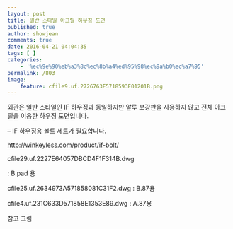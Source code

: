 ```yaml
---
layout: post
title: 일반 스타일 아크릴 하우징 도면
published: true
author: showjean
comments: true
date: 2016-04-21 04:04:35
tags: [ ]
categories:
    - '%ec%9e%90%eb%a3%8c%ec%8b%a4%ed%95%98%ec%9a%b0%ec%a7%95'
permalink: /803
image:
    feature: cfile9.uf.2726763F5718593E01201B.png
---
```


  외관은 일반 스타일인 IF 하우징과 동일하지만 알루 보강판을 사용하지 않고 전체 아크릴을 이용한 하우징 도면입니다.






  &#8211; IF 하우징용 볼트 세트가 필요합니다.



  http://winkeyless.com/product/if-bolt/








cfile29.uf.2227E64057DBCD4F1F314B.dwg


  : B.pad 용







  

cfile25.uf.2634973A571858081C31F2.dwg&nbsp;: B.87용








  cfile4.uf.231C633D571858E1353E89.dwg&nbsp;: A.87용









  참고 그림






  



  